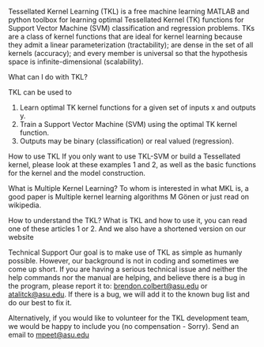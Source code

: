 Tessellated Kernel Learning (TKL) is a free machine learning MATLAB and python toolbox for learning optimal Tessellated Kernel (TK) functions for Support Vector Machine (SVM) classification and regression problems. TKs are a class of kernel functions that are ideal for kernel learning because they admit a linear parameterization (tractability); are dense in the set of all kernels (accuracy); and every member is universal so that the hypothesis space is infinite-dimensional (scalability).

What can I do with TKL?

TKL can be used to

1. Learn optimal TK kernel functions for a given set of inputs x and outputs y.
2. Train a Support Vector Machine (SVM) using the optimal TK kernel function.
3. Outputs may be binary (classification) or real valued (regression).


How to use TKL
If you only want to use TKL-SVM or build a Tessellated kernel, please look at these examples 1 and 2, as well as the basic functions for the kernel and the model construction.

What is Multiple Kernel Learning?
To whom is interested in what MKL is, a good paper is Multiple kernel learning algorithms M Gönen or just read on wikipedia.

How to understand the TKL?
What is TKL and how to use it, you can read one of these articles 1 or 2. And we also have a shortened version on our website

Technical Support
Our goal is to make use of TKL as simple as humanly possible. However, our background is not in coding and sometimes we come up short. If you are having a serious technical issue and neither the help commands nor the manual are helping, and believe there is a bug in the program, please report it to: brendon.colbert@asu.edu or atalitck@asu.edu. If there is a bug, we will add it to the known bug list and do our best to fix it.

Alternatively, if you would like to volunteer for the TKL development team, we would be happy to include you (no compensation - Sorry). Send an email to mpeet@asu.edu